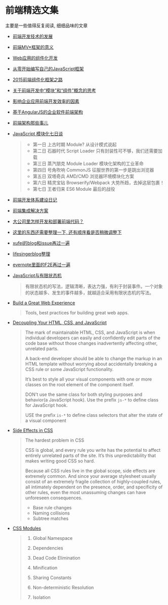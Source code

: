 # 前端精选文集

主要是一些值得反复阅读, 细细品味的文章

* [前端开发技术的发展](https://github.com/xufei/blog/blob/master/posts/2013-01-14-%E5%89%8D%E7%AB%AF%E5%BC%80%E5%8F%91%E6%8A%80%E6%9C%AF%E7%9A%84%E5%8F%91%E5%B1%95.md)
* [前端MV*框架的意义](https://github.com/xufei/blog/blob/master/posts/2013-10-22-%E5%89%8D%E7%AB%AFMV%E2%98%86%E6%A1%86%E6%9E%B6%E7%9A%84%E6%84%8F%E4%B9%89.md)
* [Web应用的组件化开发](https://github.com/xufei/blog/blob/master/posts/2013-11-20-Web%E5%BA%94%E7%94%A8%E7%9A%84%E7%BB%84%E4%BB%B6%E5%8C%96%E5%BC%80%E5%8F%91%EF%BC%88%E4%B8%80%EF%BC%89.md)
* [从零开始编写自己的JavaScript框架](https://github.com/xufei/blog/blob/master/posts/2013-07-01-%E4%BB%8E%E9%9B%B6%E5%BC%80%E5%A7%8B%E7%BC%96%E5%86%99%E8%87%AA%E5%B7%B1%E7%9A%84JavaScript%E6%A1%86%E6%9E%B6%EF%BC%88%E4%B8%80%EF%BC%89.md)
* [2015前端组件化框架之路](https://github.com/xufei/blog/issues/19)
* [关于前端开发中“模块”和“组件”概念的思考](https://github.com/hax/hax.github.com/issues/21)
* [影响企业应用前端开发效率的因素](https://github.com/xufei/blog/blob/master/posts/2014-01-06-%E5%BD%B1%E5%93%8D%E4%BC%81%E4%B8%9A%E5%BA%94%E7%94%A8%E5%89%8D%E7%AB%AF%E5%BC%80%E5%8F%91%E6%95%88%E7%8E%87%E7%9A%84%E5%9B%A0%E7%B4%A0.md)
* [基于AngularJS的企业软件前端架构](https://github.com/xufei/blog/blob/master/posts/2014-04-27-%E5%9F%BA%E4%BA%8EAngularJS%E7%9A%84%E4%BC%81%E4%B8%9A%E8%BD%AF%E4%BB%B6%E5%89%8D%E7%AB%AF%E6%9E%B6%E6%9E%84.md)
* [前端架构那些事儿](https://github.com/xufei/blog/blob/master/posts/2014-05-20-%E5%89%8D%E7%AB%AF%E6%9E%B6%E6%9E%84%E9%82%A3%E4%BA%9B%E4%BA%8B%E5%84%BF.md)
* [JavaScript 模块化七日谈](https://github.com/Huxpro/js-module-7day)

    > * 第一日 上古时期 Module? 从设计模式说起
    > * 第二日 石器时代 Script Loader 只有封装性可不够，我们还需要加载
    > * 第三日 蒸汽朋克 Module Loader 模块化架构的工业革命
    > * 第四日 号角吹响 CommonJS 征服世界的第一步是跳出浏览器
    > * 第五日 双塔奇兵 AMD/CMD 浏览器环境模块化方案
    > * 第六日 精灵宝钻 Browserify/Webpack 大势所趋，去掉这层包裹！
    > * 第七日 王者归来 ES6 Module 最后的战役
* [前端开发体系建设日记](https://github.com/fouber/blog/issues/2)
* [前端集成解决方案](https://github.com/fouber/blog/issues/1)
* [大公司里怎样开发和部署前端代码？](https://github.com/fouber/blog/issues/6)
* [这里的东西还需要整理一下, 还有顺序看是否稍微调整下](https://github.com/nimojs/blog/issues/18)
* [xufei的blog和issue再过一遍](https://github.com/xufei/blog/tree/master/posts)
* [lifesingerblog整理](https://github.com/lifesinger/lifesinger.github.com/issues/184)
* [evernote里面的F2E再过一遍]()
* [JavaScript与有限状态机](http://www.ruanyifeng.com/blog/2013/09/finite-state_machine_for_javascript.html)

    > 有限状态机的写法，逻辑清晰，表达力强，有利于封装事件。一个对象的状态越多、发生的事件越多，就越适合采用有限状态机的写法。
* [Build a Great Web Experience](https://developers.google.com/web/)

    > Tools, best practices for building great web apps.
* [Decoupling Your HTML, CSS, and JavaScript](http://philipwalton.com/articles/decoupling-html-css-and-javascript/)
    
    > The mark of maintainable HTML, CSS, and JavaScript is when individual developers can easily and confidently edit parts of the code base without those changes inadvertently affecting other, unrelated parts.
    > 
    > A back-end developer should be able to change the markup in an HTML template without worrying about accidentally breaking a CSS rule or some JavaScript functionality.
    > 
    > It’s best to style all your visual components with one or more classes on the root element of the component itself.
    > 
    > DON't use the same class for both styling purposes and behavior(a JavaScript hook). Use the prefix `js-*` to define class for JavaScript hook.
    > 
    > USE the prefix `is-*` to define class selectors that alter the state of a visual component
* [Side Effects in CSS](http://philipwalton.com/articles/side-effects-in-css/)
    
    > The hardest problem in CSS
    > 
    > CSS is global, and every rule you write has the potential to affect entirely unrelated parts of the site. It’s this unpredictability that makes writing good CSS so hard.
    > 
    > Because all CSS rules live in the global scope, side effects are extremely common. And since your average stylesheet usually consist of an extremely fragile collection of highly-coupled rules, all intimately dependent on the presence, order, and specificity of other rules, even the most unassuming changes can have unforeseen consequences.
    > * Base rule changes
    > * Naming collisions
    > * Subtree matches
* [CSS Modules](http://www.w3ctech.com/topic/1479)
    
    > 1) Global Namespace
    > 
    > 2) Dependencies
    > 
    > 3) Dead Code Elimination
    > 
    > 4) Minification
    > 
    > 5) Sharing Constants
    > 
    > 6) Non-deterministic Resolution
    > 
    > 7) Isolation
